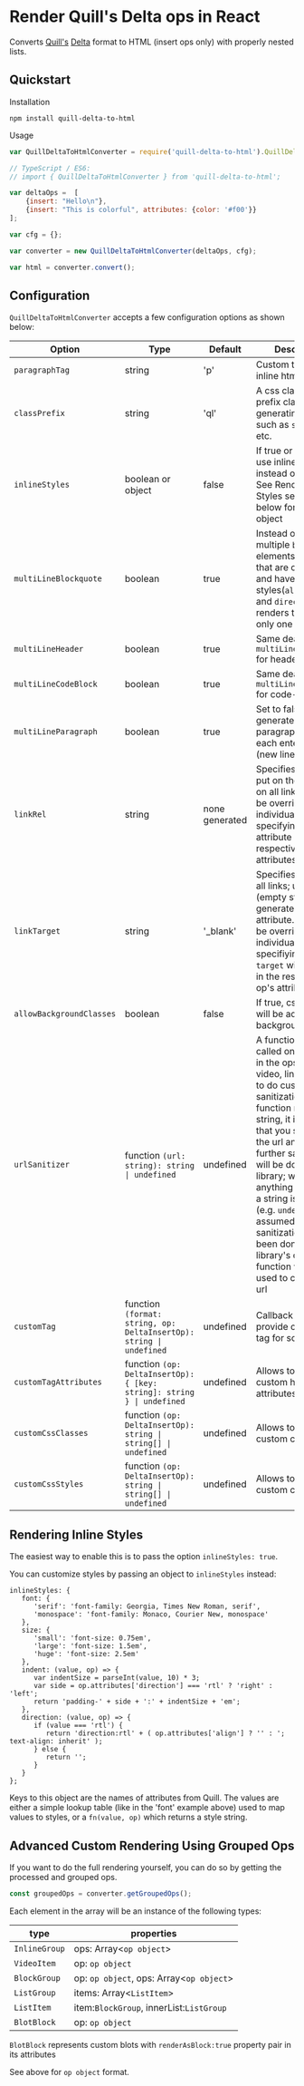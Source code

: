 # Render Quill's Delta ops in React

Converts [Quill's](https://quilljs.com) [Delta](https://quilljs.com/docs/delta/) format to HTML (insert ops only) with properly nested lists.

## Quickstart

Installation
```
npm install quill-delta-to-html
```

Usage
```javascript
var QuillDeltaToHtmlConverter = require('quill-delta-to-html').QuillDeltaToHtmlConverter;

// TypeScript / ES6:
// import { QuillDeltaToHtmlConverter } from 'quill-delta-to-html'; 

var deltaOps =  [
    {insert: "Hello\n"},
    {insert: "This is colorful", attributes: {color: '#f00'}}
];

var cfg = {};

var converter = new QuillDeltaToHtmlConverter(deltaOps, cfg);

var html = converter.convert(); 
```

## Configuration

`QuillDeltaToHtmlConverter` accepts a few configuration options as shown below:

|Option | Type | Default | Description 
|---|---|---|---|
|`paragraphTag`| string |  'p' | Custom tag to wrap inline html elements|
|`classPrefix`| string | 'ql' | A css class name to prefix class generating styles such as `size`, `font`, etc. |
|`inlineStyles`| boolean or object | false | If true or an object, use inline styles instead of classes. See Rendering Inline Styles section below for using an object |
|`multiLineBlockquote`| boolean | true | Instead of rendering multiple `blockquote` elements for quotes that are consecutive and have same styles(`align`, `indent`, and `direction`), it renders them into only one|
|`multiLineHeader`| boolean | true | Same deal as `multiLineBlockquote` for headers|
|`multiLineCodeBlock`| boolean | true | Same deal as `multiLineBlockquote` for code-blocks|
|`multiLineParagraph`| boolean | true | Set to false to generate a new paragraph tag after each enter press (new line)|
|`linkRel`| string | none generated | Specifies a value to put on the `rel` attr on all links. This can be overridden by an individual link op by specifying the `rel` attribute in the respective op's attributes|
|`linkTarget`| string | '_blank' | Specifies target for all links; use `''` (empty string) to not generate `target` attribute. This can be overridden by an individual link op by specifiying the `target` with a value in the respective op's attributes.|
|`allowBackgroundClasses`| boolean | false | If true, css classes will be added for background attr|
|`urlSanitizer`| function `(url: string): string \| undefined` | undefined | A function that is called once per url in the ops (image, video, link) for you to do custom sanitization. If your function returns a string, it is assumed that you sanitized the url and no further sanitization will be done by the library; when anything other than a string is returned (e.g. `undefined`), it is assumed that no sanitization has been done and the library's own function will be used to clean up the url|
|`customTag`| function `(format: string, op: DeltaInsertOp): string \| undefined` | undefined | Callback allows to provide custom html tag for some format|
|`customTagAttributes`| function `(op: DeltaInsertOp): { [key: string]: string } \| undefined` | undefined | Allows to provide custom html tag attributes|
|`customCssClasses`| function `(op: DeltaInsertOp): string \| string[] \| undefined` | undefined | Allows to provide custom css classes|
|`customCssStyles`| function `(op: DeltaInsertOp): string \| string[] \| undefined` | undefined | Allows to provide custom css styles|

## Rendering Inline Styles

The easiest way to enable this is to pass the option `inlineStyles: true`.

You can customize styles by passing an object to `inlineStyles` instead:

```
inlineStyles: {
   font: {
      'serif': 'font-family: Georgia, Times New Roman, serif',
      'monospace': 'font-family: Monaco, Courier New, monospace'
   },
   size: {
      'small': 'font-size: 0.75em',
      'large': 'font-size: 1.5em',
      'huge': 'font-size: 2.5em'
   },
   indent: (value, op) => {
      var indentSize = parseInt(value, 10) * 3;
      var side = op.attributes['direction'] === 'rtl' ? 'right' : 'left';
      return 'padding-' + side + ':' + indentSize + 'em';
   },
   direction: (value, op) => {
      if (value === 'rtl') {
         return 'direction:rtl' + ( op.attributes['align'] ? '' : '; text-align: inherit' );
      } else {
         return '';
      }
   }
};
```

Keys to this object are the names of attributes from Quill. The values are either a simple lookup table (like in the 'font' example above) used to map values to styles, or a `fn(value, op)` which returns a style string.

## Advanced Custom Rendering Using Grouped Ops

If you want to do the full rendering yourself, you can do so by getting the processed and grouped ops.

```javascript
const groupedOps = converter.getGroupedOps();
```

Each element in the array will be an instance of the following types: 

|type| properties                                  |
|---|---------------------------------------------|
|`InlineGroup`| ops: Array<`op object`>                     |
|`VideoItem`| op: `op object`                             |
|`BlockGroup`| op: `op object`, ops: Array<`op object`>    |
|`ListGroup`| items: Array<`ListItem`>                    |
|`ListItem`| item:`BlockGroup`, innerList:`ListGroup` |
|`BlotBlock`| op: `op object`                             |

`BlotBlock` represents custom blots with `renderAsBlock:true` property pair in its attributes

See above for `op object` format. 
